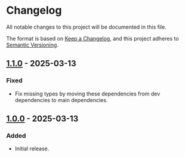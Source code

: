 # Changelog

All notable changes to this project will be documented in this file.

The format is based on [Keep a Changelog](https://keepachangelog.com/en/1.1.0/),
and this project adheres to
[Semantic Versioning](https://semver.org/spec/v2.0.0.html).

## [1.1.0] - 2025-03-13

### Fixed

- Fix missing types by moving these dependencies from dev dependencies to main
  dependencies.

## [1.0.0] - 2025-03-13

### Added

- Initial release.

[1.1.0]: https://github.com/quadratz/tgast-util-from-telegram-entity/compare/v1.0.0...v1.1.0
[1.0.0]: https://github.com/quadratz/tgast-util-from-telegram-entity/releases/tag/v1.0.0
